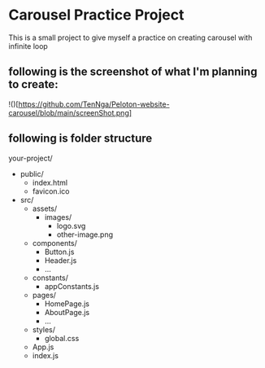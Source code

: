 # Carousel Practice Project

This is a small project to give myself a practice on creating carousel with infinite loop

## following is the screenshot of what I'm planning to create:

!()[https://github.com/TenNga/Peloton-website-carousel/blob/main/screenShot.png]

## following is folder structure

your-project/
  - public/
    - index.html
    - favicon.ico
  - src/
    - assets/
      - images/
        - logo.svg
        - other-image.png
    - components/
      - Button.js
      - Header.js
      - ...
    - constants/
      - appConstants.js
    - pages/
      - HomePage.js
      - AboutPage.js
      - ...
    - styles/
      - global.css
    - App.js
    - index.js
